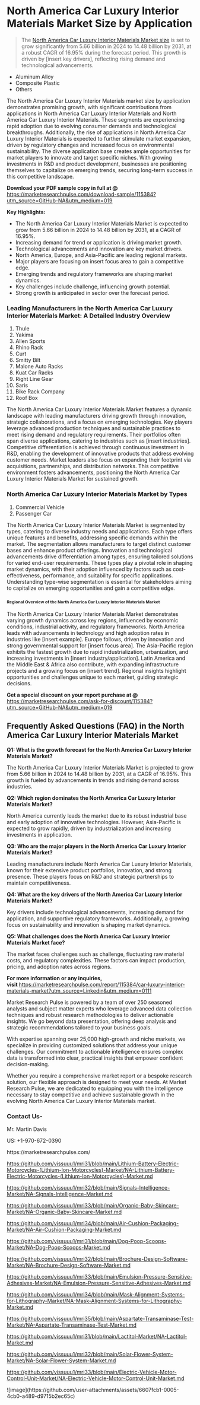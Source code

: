 <h1>North America Car Luxury Interior Materials Market&nbsp;Size by Application</h1><blockquote><p>The <a href="https://marketresearchpulse.com/download-sample/115384?utm_source=GitHub-NA&amp;utm_medium=019">North America Car Luxury Interior Materials Market size</a> is set to grow significantly from 5.66 billion in 2024 to 14.48 billion by 2031, at a robust CAGR of 16.95% during the forecast period. This growth is driven by [insert key drivers], reflecting rising demand and technological advancements.</p></blockquote><ul><li>Aluminum Alloy<li> Composite Plastic<li> Others</li></ul><p>The North America Car Luxury Interior Materials market size by application demonstrates promising growth, with significant contributions from applications in North America Car Luxury Interior Materials and North America Car Luxury Interior Materials. These segments are experiencing rapid adoption due to evolving consumer demands and technological breakthroughs. Additionally, the rise of applications in North America Car Luxury Interior Materials is expected to further stimulate market expansion, driven by regulatory changes and increased focus on environmental sustainability. The diverse application base creates ample opportunities for market players to innovate and target specific niches. With growing investments in R&D and product development, businesses are positioning themselves to capitalize on emerging trends, securing long-term success in this competitive landscape.</p><p><strong>Download your PDF sample copy in full at @ </strong><a href="https://marketresearchpulse.com/download-sample/115384?utm_source=GitHub-NA&amp;utm_medium=019">https://marketresearchpulse.com/download-sample/115384?utm_source=GitHub-NA&amp;utm_medium=019</a></p><p><strong>Key Highlights: </strong></p><ul><li>The North America Car Luxury Interior Materials Market is expected to grow from 5.66 billion in 2024 to 14.48 billion by 2031, at a CAGR of 16.95%.</li><li>Increasing demand for trend or application is driving market growth.</li><li>Technological advancements and innovation are key market drivers.</li><li>North America, Europe, and Asia-Pacific are leading regional markets.</li><li>Major players are focusing on insert focus area to gain a competitive edge.</li><li>Emerging trends and regulatory frameworks are shaping market dynamics.</li><li>Key challenges include challenge, influencing growth potential.</li><li>Strong growth is anticipated in sector over the forecast period.</li></ul><h3>Leading Manufacturers in the North America Car Luxury Interior Materials Market: A Detailed Industry Overview</h3><ol><li>Thule</li><li>Yakima</li><li>Allen Sports</li><li>Rhino Rack</li><li>Curt</li><li>Smitty Bilt</li><li>Malone Auto Racks</li><li>Kuat Car Racks</li><li>Right Line Gear</li><li>Saris</li><li>Bike Rack Company</li><li>Roof Box</li></ol><div class="flex max-w-full flex-col flex-grow"><div class="min-h-8 text-message flex w-full flex-col items-end gap-2 whitespace-normal break-words [.text-message+&amp;]:mt-5" dir="auto" data-message-author-role="assistant" data-message-id="fd8432e4-4910-450d-b182-61b7bfb0a01f" data-message-model-slug="gpt-4o"><div class="flex w-full flex-col gap-1 empty:hidden first:pt-[3px]"><div class="markdown prose w-full break-words dark:prose-invert light"><p>The North America Car Luxury Interior Materials Market features a dynamic landscape with leading manufacturers driving growth through innovation, strategic collaborations, and a focus on emerging technologies. Key players leverage advanced production techniques and sustainable practices to meet rising demand and regulatory requirements. Their portfolios often span diverse applications, catering to industries such as [insert industries]. Competitive differentiation is achieved through continuous investment in R&amp;D, enabling the development of innovative products that address evolving customer needs. Market leaders also focus on expanding their footprint via acquisitions, partnerships, and distribution networks. This competitive environment fosters advancements, positioning the North America Car Luxury Interior Materials Market for sustained growth.</p></div></div></div></div><h3>North America Car Luxury Interior Materials Market by Types</h3><ol><li>Commercial Vehicle<li> Passenger Car</li></ol><div class="flex max-w-full flex-col flex-grow"><div class="min-h-8 text-message flex w-full flex-col items-end gap-2 whitespace-normal break-words [.text-message+&amp;]:mt-5" dir="auto" data-message-author-role="assistant" data-message-id="084470be-0bb7-4664-bddf-5156b4f41249" data-message-model-slug="gpt-4o-mini"><div class="flex w-full flex-col gap-1 empty:hidden first:pt-[3px]"><div class="markdown prose w-full break-words dark:prose-invert light"><p>The North America Car Luxury Interior Materials Market is segmented by types, catering to diverse industry needs and applications. Each type offers unique features and benefits, addressing specific demands within the market. The segmentation allows manufacturers to target distinct customer bases and enhance product offerings. Innovation and technological advancements drive differentiation among types, ensuring tailored solutions for varied end-user requirements. These types play a pivotal role in shaping market dynamics, with their adoption influenced by factors such as cost-effectiveness, performance, and suitability for specific applications. Understanding type-wise segmentation is essential for stakeholders aiming to capitalize on emerging opportunities and gain a competitive edge.</p></div></div></div></div><h3><span style="font-size: 11px;">Regional Overview of the North America Car Luxury Interior Materials Market</span></h3><div class="flex max-w-full flex-col flex-grow"><div class="min-h-8 text-message flex w-full flex-col items-end gap-2 whitespace-normal break-words [.text-message+&amp;]:mt-5" dir="auto" data-message-author-role="assistant" data-message-id="e9038762-ce64-4e30-91c9-9bd413514231" data-message-model-slug="gpt-4o-mini"><div class="flex w-full flex-col gap-1 empty:hidden first:pt-[3px]"><div class="markdown prose w-full break-words dark:prose-invert light"><p>The North America Car Luxury Interior Materials Market demonstrates varying growth dynamics across key regions, influenced by economic conditions, industrial activity, and regulatory frameworks. North America leads with advancements in technology and high adoption rates in industries like [insert example]. Europe follows, driven by innovation and strong governmental support for [insert focus area]. The Asia-Pacific region exhibits the fastest growth due to rapid industrialization, urbanization, and increasing investments in [insert industry/application]. Latin America and the Middle East &amp; Africa also contribute, with expanding infrastructure projects and a growing focus on [insert trend]. Regional insights highlight opportunities and challenges unique to each market, guiding strategic decisions.</p></div></div></div></div><p><strong>Get a special discount on your report purchase at @ </strong><a href="https://marketresearchpulse.com/ask-for-discount/115384?utm_source=GitHub-NA&amp;utm_medium=019">https://marketresearchpulse.com/ask-for-discount/115384?utm_source=GitHub-NA&amp;utm_medium=019</a></p><h2>Frequently Asked Questions (FAQ) in the North America Car Luxury Interior Materials Market</h2><p><strong>Q1: What is the growth forecast for the North America Car Luxury Interior Materials Market?</strong></p><p>The North America Car Luxury Interior Materials Market is projected to grow from 5.66 billion in 2024 to 14.48 billion by 2031, at a CAGR of 16.95%. This growth is fueled by advancements in trends and rising demand across industries.</p><p><strong>Q2: Which region dominates the North America Car Luxury Interior Materials Market?</strong></p><p>North America currently leads the market due to its robust industrial base and early adoption of innovative technologies. However, Asia-Pacific is expected to grow rapidly, driven by industrialization and increasing investments in application.</p><p><strong>Q3: Who are the major players in the North America Car Luxury Interior Materials Market?</strong></p><p>Leading manufacturers include North America Car Luxury Interior Materials, known for their extensive product portfolios, innovation, and strong presence. These players focus on R&amp;D and strategic partnerships to maintain competitiveness.</p><p><strong>Q4: What are the key drivers of the North America Car Luxury Interior Materials Market?</strong></p><p>Key drivers include technological advancements, increasing demand for application, and supportive regulatory frameworks. Additionally, a growing focus on sustainability and innovation is shaping market dynamics.</p><p><strong>Q5: What challenges does the North America Car Luxury Interior Materials Market face?</strong></p><p>The market faces challenges such as challenge, fluctuating raw material costs, and regulatory complexities. These factors can impact production, pricing, and adoption rates across regions.</p><p><strong>For more information or any inquiries, visit&nbsp;</strong><a href="https://marketresearchpulse.com/report/115384/car-luxury-interior-materials-market?utm_source=Linkedin&utm_medium=0111">https://marketresearchpulse.com/report/115384/car-luxury-interior-materials-market?utm_source=Linkedin&utm_medium=0111</a></p><p>Market Research Pulse is powered by a team of over 250 seasoned analysts and subject matter experts who leverage advanced data collection techniques and robust research methodologies to deliver actionable insights. We go beyond data presentation, offering deep analysis and strategic recommendations tailored to your business goals.</p><p>With expertise spanning over 25,000 high-growth and niche markets, we specialize in providing customized solutions that address your unique challenges. Our commitment to actionable intelligence ensures complex data is transformed into clear, practical insights that empower confident decision-making.</p><p>Whether you require a comprehensive market report or a bespoke research solution, our flexible approach is designed to meet your needs. At Market Research Pulse, we are dedicated to equipping you with the intelligence necessary to stay competitive and achieve sustainable growth in the evolving North America Car Luxury Interior Materials market.</p><h3><strong>Contact Us-</strong></h3><p>Mr. Martin Davis</p><p>US: +1-970-672-0390</p><p>https://marketresearchpulse.com/</p><p><a href="https://github.com/vissuuu1/mri31/blob/main/Lithium-Battery-Electric-Motorcycles-(Lithium-Ion-Motorcycles)-Market/NA-Lithium-Battery-Electric-Motorcycles-(Lithium-Ion-Motorcycles)-Market.md">https://github.com/vissuuu1/mri31/blob/main/Lithium-Battery-Electric-Motorcycles-(Lithium-Ion-Motorcycles)-Market/NA-Lithium-Battery-Electric-Motorcycles-(Lithium-Ion-Motorcycles)-Market.md</a></p><p><a href="https://github.com/vissuuu1/mri32/blob/main/Signals-Intelligence-Market/NA-Signals-Intelligence-Market.md">https://github.com/vissuuu1/mri32/blob/main/Signals-Intelligence-Market/NA-Signals-Intelligence-Market.md</a></p><p><a href="https://github.com/vissuuu1/mri33/blob/main/Organic-Baby-Skincare-Market/NA-Organic-Baby-Skincare-Market.md">https://github.com/vissuuu1/mri33/blob/main/Organic-Baby-Skincare-Market/NA-Organic-Baby-Skincare-Market.md</a></p><p><a href="https://github.com/vissuuu1/mri34/blob/main/Air-Cushion-Packaging-Market/NA-Air-Cushion-Packaging-Market.md">https://github.com/vissuuu1/mri34/blob/main/Air-Cushion-Packaging-Market/NA-Air-Cushion-Packaging-Market.md</a></p><p><a href="https://github.com/vissuuu1/mri31/blob/main/Dog-Poop-Scoops-Market/NA-Dog-Poop-Scoops-Market.md">https://github.com/vissuuu1/mri31/blob/main/Dog-Poop-Scoops-Market/NA-Dog-Poop-Scoops-Market.md</a></p><p><a href="https://github.com/vissuuu1/mri32/blob/main/Brochure-Design-Software-Market/NA-Brochure-Design-Software-Market.md">https://github.com/vissuuu1/mri32/blob/main/Brochure-Design-Software-Market/NA-Brochure-Design-Software-Market.md</a></p><p><a href="https://github.com/vissuuu1/mri33/blob/main/Emulsion-Pressure-Sensitive-Adhesives-Market/NA-Emulsion-Pressure-Sensitive-Adhesives-Market.md">https://github.com/vissuuu1/mri33/blob/main/Emulsion-Pressure-Sensitive-Adhesives-Market/NA-Emulsion-Pressure-Sensitive-Adhesives-Market.md</a></p><p><a href="https://github.com/vissuuu1/mri34/blob/main/Mask-Alignment-Systems-for-Lithography-Market/NA-Mask-Alignment-Systems-for-Lithography-Market.md">https://github.com/vissuuu1/mri34/blob/main/Mask-Alignment-Systems-for-Lithography-Market/NA-Mask-Alignment-Systems-for-Lithography-Market.md</a></p><p><a href="https://github.com/vissuuu1/mri35/blob/main/Aspartate-Transaminase-Test-Market/NA-Aspartate-Transaminase-Test-Market.md">https://github.com/vissuuu1/mri35/blob/main/Aspartate-Transaminase-Test-Market/NA-Aspartate-Transaminase-Test-Market.md</a></p><p><a href="https://github.com/vissuuu1/mri31/blob/main/Lactitol-Market/NA-Lactitol-Market.md">https://github.com/vissuuu1/mri31/blob/main/Lactitol-Market/NA-Lactitol-Market.md</a></p><p><a href="https://github.com/vissuuu1/mri32/blob/main/Solar-Flower-System-Market/NA-Solar-Flower-System-Market.md">https://github.com/vissuuu1/mri32/blob/main/Solar-Flower-System-Market/NA-Solar-Flower-System-Market.md</a></p><p><a href="https://github.com/vissuuu1/mri33/blob/main/Electric-Vehicle-Motor-Control-Unit-Market/NA-Electric-Vehicle-Motor-Control-Unit-Market.md">https://github.com/vissuuu1/mri33/blob/main/Electric-Vehicle-Motor-Control-Unit-Market/NA-Electric-Vehicle-Motor-Control-Unit-Market.md</a></p>
![image](https://github.com/user-attachments/assets/6607fcb1-0005-4cb0-a489-d9715b2ec65c)
